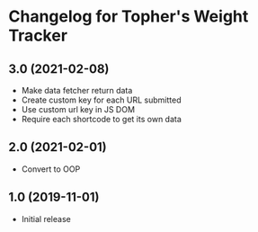 # Changelog for Topher's Weight Tracker

## 3.0 (2021-02-08)

* Make data fetcher return data
* Create custom key for each URL submitted
* Use custom url key in JS DOM
* Require each shortcode to get its own data

## 2.0 (2021-02-01)

* Convert to OOP

## 1.0 (2019-11-01)

* Initial release
